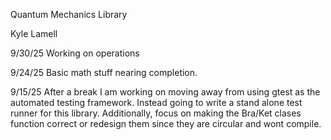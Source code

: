 Quantum Mechanics Library

Kyle Lamell

9/30/25
Working on operations

9/24/25
Basic math stuff nearing completion.

9/15/25
After a break I am working on moving away from using gtest as the automated testing framework. Instead going to write a stand alone test runner for this library. Additionally, focus on making the Bra/Ket clases function correct or redesign them since they are circular and wont compile.
